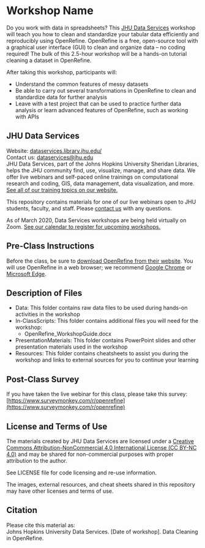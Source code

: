 # Workshop Name
Do you work with data in spreadsheets? This [JHU Data Services](https://dataservices.library.jhu.edu/) workshop will teach you how to clean and standardize your tabular data efficiently and reproducibly using OpenRefine. OpenRefine is a free, open-source tool with a graphical user interface (GUI) to clean and organize data – no coding required! The bulk of this 2.5-hour workshop will be a hands-on tutorial cleaning a dataset in OpenRefine.   

After taking this workshop, participants will:    
- Understand the common features of messy datasets
- Be able to carry out several transformations in OpenRefine to clean and standardize data for further analysis
- Leave with a test project that can be used to practice further data analysis or learn advanced features of OpenRefine, such as working with APIs


## JHU Data Services   
Website: [dataservices.library.jhu.edu/](https://dataservices.library.jhu.edu/)   
Contact us: [dataservices@jhu.edu](mailto:dataservices@jhu.edu)   
JHU Data Services, part of the Johns Hopkins University Sheridan Libraries, helps the JHU community find, use, visualize, manage, and share data. We offer live webinars and self-paced online trainings on computational research and coding, GIS, data management, data visualization, and more. [See all of our training topics on our website.](https://dataservices.library.jhu.edu/training-workshops/)   

This repository contains materials for one of our live webinars open to JHU students, faculty, and staff. Please [contact us](mailto:dataservices@jhu.edu) with any questions.

As of March 2020, Data Services workshops are being held virtually on Zoom. [See our calendar to register for upcoming workshops.](https://dataservices.library.jhu.edu/training-workshops/calendar/)


## Pre-Class Instructions
Before the class, be sure to [download OpenRefine from their website](https://openrefine.org/download.html). You will use OpenRefine in a web browser; we recommend [Google Chrome](https://www.google.com/chrome/) or [Microsoft Edge](https://www.microsoft.com/en-us/edge).


## Description of Files
- Data: This folder contains raw data files to be used during hands-on activities in the workshop
- In-ClassScripts: This folder contains additional files you will need for the workshop:
    - OpenRefine_WorkshopGuide.docx
- PresentationMaterials: This folder contains PowerPoint slides and other presentation materials used in the workshop
- Resources: This folder contains cheatsheets to assist you during the workshop and links to external sources for you to continue your learning


## Post-Class Survey
If you have taken the live webinar for this class, please take this survey: [https://www.surveymonkey.com/r/openrefine](https://www.surveymonkey.com/r/openrefine)


## License and Terms of Use
The materials created by JHU Data Services are licensed under a [Creative Commons Attribution-NonCommercial 4.0 International License (CC BY-NC 4.0)](https://creativecommons.org/licenses/by-nc/4.0/) and may be shared for non-commercial purposes with proper attribution to the author.   

See LICENSE file for code licensing and re-use information.   

The images, external resources, and cheat sheets shared in this repository may have other licenses and terms of use.


## Citation
Please cite this material as:    
Johns Hopkins University Data Services. [Date of workshop]. Data Cleaning in OpenRefine.  
